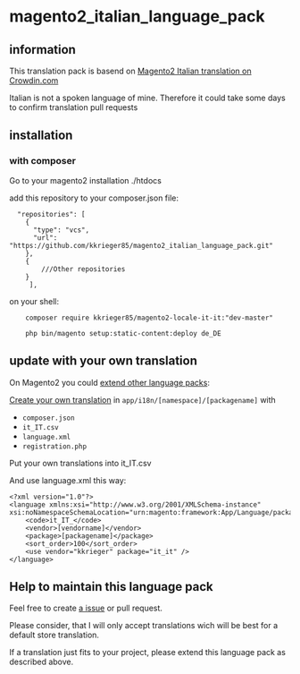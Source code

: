 # magento2_italian_language_pack

## information

This translation pack is basend on [Magento2 Italian translation on Crowdin.com](https://crowdin.com/project/magento-2/it#)

Italian is not a spoken language of mine. Therefore it could take some days to confirm translation pull requests

## installation

### with composer

Go to your magento2 installation ./htdocs

add this repository to your composer.json file:
```
  "repositories": [
    {
      "type": "vcs",
      "url":  "https://github.com/kkrieger85/magento2_italian_language_pack.git"
    },
    {
        ///Other repositories
    }
     ],
```

on your shell:
```
    composer require kkrieger85/magento2-locale-it-it:"dev-master"
    
    php bin/magento setup:static-content:deploy de_DE
``` 


## update with your own translation

On Magento2 you could [extend other language packs](http://devdocs.magento.com/guides/v2.0/config-guide/cli/config-cli-subcommands-i18n.html#config-cli-subcommands-xlate-pack-meta-xml):

[Create your own translation](http://devdocs.magento.com/guides/v2.0/config-guide/cli/config-cli-subcommands-i18n.html#m2devgde-xlate-files) in `app/i18n/[namespace]/[packagename]` with 
- `composer.json`
- `it_IT.csv`
- `language.xml`
- `registration.php`

Put your own translations into it_IT.csv

And use language.xml this way:
```
<?xml version="1.0"?>
<language xmlns:xsi="http://www.w3.org/2001/XMLSchema-instance" xsi:noNamespaceSchemaLocation="urn:magento:framework:App/Language/package.xsd">
    <code>it_IT_</code>
    <vendor>[vendorname]</vendor>
    <package>[packagename]</package>
    <sort_order>100</sort_order>
    <use vendor="kkrieger" package="it_it" />
</language>
```

## Help to maintain this language pack

Feel free to create [a issue](https://github.com/kkrieger85/magento2_italian_language_pack/issues) or pull request. 

Please consider, that I will only accept translations wich will be best for a default store translation. 

If a translation just fits to your project, please extend this language pack as described 
above.